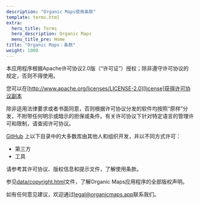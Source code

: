 ```yaml
---
description: "Organic Maps使用条款"
template: terms.html
extra:
  hero_title: Terms
  hero_description: Organic Maps 
  menu_title_pre: Home
title: "Organic Maps：条款"
weight: 1000
---
```


本应用程序根据Apache许可协议2.0版（“许可证”）授权；除非遵守许可协议的规定，否则不得使用。

您可以在[http://www.apache.org/licenses/LICENSE-2.0][license]获得许可协议副本

除非适用法律要求或者书面同意，否则根据许可协议分发的软件均按照“原样”分发，不附带任何明示或暗示的担保或条件。有关许可协议下针对特定语言的管理许可和限制，请查阅许可协议。

[GitHub][github] 上以下目录中的大多数库由其他人和组织开发，并以不同方式许可：

- 第三方
- 工具

请参考其许可协议、版权信息和提示文件，了解使用条款。

参见[data/copyright.html][copyright]文件，了解Organic Maps应用程序的全部版权声明。

如有任何意见建议，欢迎通过[legal@organicmaps.app](mailto:legal@organicmaps.app)联系我们。

[github]: https://github.com/organicmaps/organicmaps
[license]: http://www.apache.org/licenses/LICENSE-2.0
[copyright]: https://htmlpreview.github.io/?https://github.com/organicmaps/organicmaps/master/data/copyright.html
